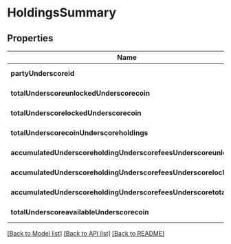 # HoldingsSummary

## Properties
Name | Type | Description | Notes
------------ | ------------- | ------------- | -------------
**partyUnderscoreid** | **string** |  | [default to null]
**totalUnderscoreunlockedUnderscorecoin** | **string** |  | [default to null]
**totalUnderscorelockedUnderscorecoin** | **string** |  | [default to null]
**totalUnderscorecoinUnderscoreholdings** | **string** |  | [default to null]
**accumulatedUnderscoreholdingUnderscorefeesUnderscoreunlocked** | **string** |  | [default to null]
**accumulatedUnderscoreholdingUnderscorefeesUnderscorelocked** | **string** |  | [default to null]
**accumulatedUnderscoreholdingUnderscorefeesUnderscoretotal** | **string** |  | [default to null]
**totalUnderscoreavailableUnderscorecoin** | **string** |  | [default to null]

[[Back to Model list]](../README.md#documentation-for-models) [[Back to API list]](../README.md#documentation-for-api-endpoints) [[Back to README]](../README.md)


